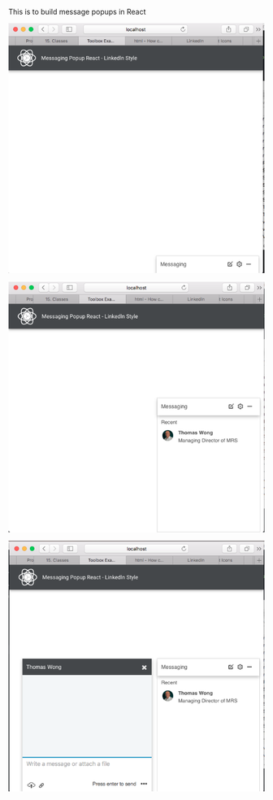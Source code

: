 This is to build message popups in React

![Floating popup](screenshots/1.png "Floating popup at the bottom")

![Message Popup maximized](screenshots/2.png "Message Popup Open")

![Message popup maximized](screenshots/3.png "Message Popup Open")
